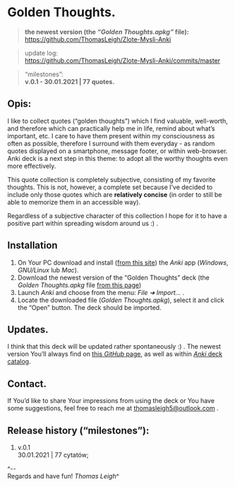 Golden Thoughts.
=======================

> **the newest version (the *“Golden Thoughts.apkg”* file):**   
https://github.com/ThomasLeigh/Zlote-Mysli-Anki

> update log:   
https://github.com/ThomasLeigh/Zlote-Mysli-Anki/commits/master

> “milestones”:  
**v.0.1 - 30.01.2021 | 77 quotes.**  


## Opis:
I like to collect quotes (“golden thoughts”) which I find valuable, well-worth, and therefore which can practically help me in life, remind about what’s important, etc. I care to have them present within my consciousness as often as possible, therefore I surround with them everyday - as random quotes displayed on a smartphone, message footer, or within web-browser. Anki deck is a next step in this theme: to adopt all the worthy thoughts even more effectively.

This quote collection is completely subjective, consisting of my favorite thoughts. This is not, however, a complete set because I’ve decided to include only those quotes which are **relatively concise** (in order to still be able to memorize them  in an accessible way).

Regardless of a subjective character of this collection I hope for it to have a positive part within spreading wisdom around us :) .


## Installation
1. On Your PC download and install ([from this site][7]) the *Anki* app (*Windows*, *GNU/Linux* lub *Mac*).
2. Download the newest version of the “Golden Thoughts” deck (the *Golden Thoughts.apkg* file [from this page][6])
3. Launch *Anki* and choose from the menu: *File ➜ Import...* .
4. Locate the downloaded file (*Golden Thoughts.apkg*), select it and click the “Open” button. The deck should be imported.


## Updates.
I think that this deck will be updated rather spontaneously :) . The newest version You’ll always find on [this *GitHub* page][6b], as well as within [*Anki* deck catalog][5].


## Contact.
If You’d like to share Your impressions from using the deck or You have some suggestions, feel free to reach me at <thomasleigh5@outlook.com> .





## Release history (“milestones”):
1. v.0.1  
30.01.2021 | 77 cytatów;



^--  
Regards and have fun!
*Thomas Leigh*^









[5]: https://ankiweb.net/shared/decks/Z%C5%82ote%20My%C5%9Bli
	
[6]: https://github.com/ThomasLeigh/Zlote-Mysli-Anki/raw/master/Z%C5%82ote%20My%C5%9Bli.apkg

[6b]: https://github.com/ThomasLeigh/Zlote-Mysli-Anki

[7]: https://apps.ankiweb.net#download

